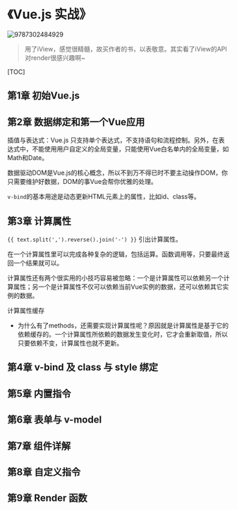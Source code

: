 # 《Vue.js 实战》

![9787302484929](/books/9787302484929.jpg)

> 用了iView，感觉很精髓，故买作者的书，以表敬意。其实看了iView的API对render很感兴趣啊~

[TOC]

## 第1章 初始Vue.js

## 第2章 数据绑定和第一个Vue应用

插值与表达式：Vue.js 只支持单个表达式，不支持语句和流程控制。另外，在表达式中，不能使用用户自定义的全局变量，只能使用Vue白名单内的全局变量，如Math和Date。

数据驱动DOM是Vue.js的核心概念，所以不到万不得已时不要主动操作DOM，你只需要维护好数据，DOM的事Vue会帮你优雅的处理。

`v-bind`的基本用途是动态更新HTML元素上的属性，比如id、class等。

## 第3章 计算属性

`{{ text.split(',').reverse().join('-') }}` 引出计算属性。

在一个计算属性里可以完成各种复杂的逻辑，包括运算。函数调用等，只要最终返回一个结果就可以。

计算属性还有两个很实用的小技巧容易被忽略：一个是计算属性可以依赖另一个计算属性；另一个是计算属性不仅可以依赖当前Vue实例的数据，还可以依赖其它实例的数据。

计算属性缓存

* 为什么有了methods，还需要实现计算属性呢？原因就是计算属性是基于它的依赖缓存的。一个计算属性所依赖的数据发生变化时，它才会重新取值，所以只要依赖不变，计算属性也就不更新。

## 第4章 v-bind 及 class 与 style 绑定

## 第5章 内置指令

## 第6章 表单与 v-model

## 第7章 组件详解

## 第8章 自定义指令

## 第9章 Render 函数
